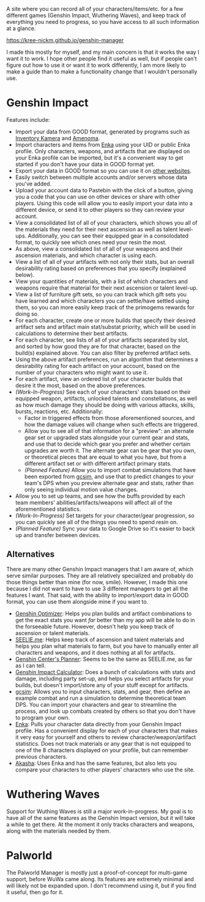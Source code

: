 A site where you can record all of your characters/items/etc. for a few different games (Genshin Impact, Wuthering Waves), and keep track of everything you need to progress, so you have access to all such information at a glance.

https://kree-nickm.github.io/genshin-manager

I made this mostly for myself, and my main concern is that it works the way I want it to work. I hope other people find it useful as well, but if people can't figure out how to use it or want it to work differently, I am more likely to make a guide than to make a functionality change that I wouldn't personally use.

# Genshin Impact
Features include:
* Import your data from GOOD format, generated by programs such as [Inventory Kamera](https://github.com/Andrewthe13th/Inventory_Kamera) and [Amenoma](https://github.com/daydreaming666/Amenoma).
* Import characters and items from [Enka](https://enka.network/) using your UID or public Enka profile. Only characters, weapons, and artifacts that are displayed on your Enka profile can be imported, but it's a convenient way to get started if you don't have your data in GOOD format yet.
* Export your data in GOOD format so you can use it on [other websites](#alternatives).
* Easily switch between multiple accounts and/or servers whose data you've added.
* Upload your account data to Pastebin with the click of a button, giving you a code that you can use on other devices or share with other players. Using this code will allow you to easily import your data into a different device, or send it to other players so they can review your account.
* View a consolidated list of all of your characters, which shows you all of the materials they need for their next ascension as well as talent level-ups. Additionally, you can see their equipped gear in a consolodated format, to quickly see which ones need your resin the most.
* As above, view a consolidated list of all of your weapons and their ascension materials, and which character is using each.
* View a list of all of your artifacts with not only their stats, but an overall desirability rating based on preferences that you specify (explained below).
* View your quantities of materials, with a list of which characters and weapons require that material for their next ascension or talent level-up.
* View a list of furniture gift sets, so you can track which gift sets you have learned and which characters you can settle/have settled using them, so you can more easily keep track of the primogems rewards for doing so.
* For each character, create one or more builds that specify their desired artifact sets and artifact main stat/substat priority, which will be used in calculations to determine their best artifacts.
* For each character, see lists of all of your artifacts separated by slot, and sorted by how good they are for that character, based on the build(s) explained above. You can also filter by preferred artifact sets.
* Using the above artifact preferences, run an algorithm that determines a desirability rating for each artifact on your account, based on the number of your characters who might want to use it.
* For each artifact, view an ordered list of your character builds that desire it the most, based on the above preferences.
* _(Work-In-Progress)_ See each of your characters' stats based on their equipped weapon, artifacts, unlocked talents and constellations, as well as how much damage they should be doing with various attacks, skills, bursts, reactions, etc. Additionally:
  * Factor in triggered effects from those aforementioned sources, and how the damage values will change when such effects are triggered.
  * Allow you to see all of that information for a "preview": an alternate gear set or upgraded stats alongside your current gear and stats, and use that to decide which gear you prefer and whether certain upgrades are worth it. The alternate gear can be gear that you own, or theoretical pieces that are equal to what you have, but from a different artifact set or with different artifact primary stats.
  * _(Planned Feature)_ Allow you to import combat simulations that have been exported from [gcsim](#alternatives), and use that to predict changes to your team's DPS when you preview alternate gear and stats, rather than only seeing individual motion value changes.
* Allow you to set up teams, and see how the buffs provided by each team members' abilities/artifacts/weapons will affect all of the aforementioned statistics.
* _(Work-In-Progress)_ Set targets for your character/gear progression, so you can quickly see all of the things you need to spend resin on.
* _(Planned Feature)_ Sync your data to Google Drive so it's easier to back up and transfer between devices.

## Alternatives
There are many other Genshin Impact managers that I am aware of, which serve similar purposes. They are all relatively specialized and probably do those things better than mine (for now, smile). However, I made this one because I did not want to have to use 3 different managers to get all the features I want. That said, with the ability to import/export data in GOOD format, you can use them alongside mine if you want to.
* [Genshin Optimizer](https://frzyc.github.io/genshin-optimizer): Helps you plan builds and artifact combinations to get the exact stats you want *far* better than my app will be able to do in the forseeable future. However, doesn't help you keep track of ascension or talent materials.
* [SEELIE.me](https://seelie.me): Helps keep track of ascension and talent materials and helps you plan what materials to farm, but you have to manually enter all characters and weapons, and it does nothing at all for artifacts.
* [Genshin Center's Planner](https://genshin-center.com/planner): Seems to be the same as SEELIE.me, as far as I can tell.
* [Genshin Impact Calculator](https://genshin.aspirine.su/): Does a bunch of calculations with stats and damage, including party set-up, and helps you select artifacts for your builds, but doesn't import/store any of your stuff except for artifacts.
* [gcsim](https://gcsim.app): Allows you to input characters, stats, and gear, then define an example combat and run a simulation to determine theoretical team DPS. You can import your characters and gear to streamline the process, and look up combats created by others so that you don't have to program your own.
* [Enka](https://enka.network/): Pulls your character data directly from your Genshin Impact profile. Has a convenient display for each of your characters that makes it very easy for yourself and others to review character/weapon/artifact statistics. Does not track materials or any gear that is not equipped to one of the 8 characters displayed on your profile, but can remember previous characters.
* [Akasha](https://akasha.cv): Uses Enka and has the same features, but also lets you compare your characters to other players' characters who use the site.

# Wuthering Waves
Support for Wuthing Waves is still a major work-in-progress. My goal is to have all of the same features as the Genshin Impact version, but it will take a while to get there. At the moment it only tracks characters and weapons, along with the materials needed by them.

# Palworld
The Palworld Manager is mostly just a proof-of-concept for multi-game support, before WuWa came along. Its features are extremely minimal and will likely not be expanded upon. I don't recommend using it, but if you find it useful, then go for it.
